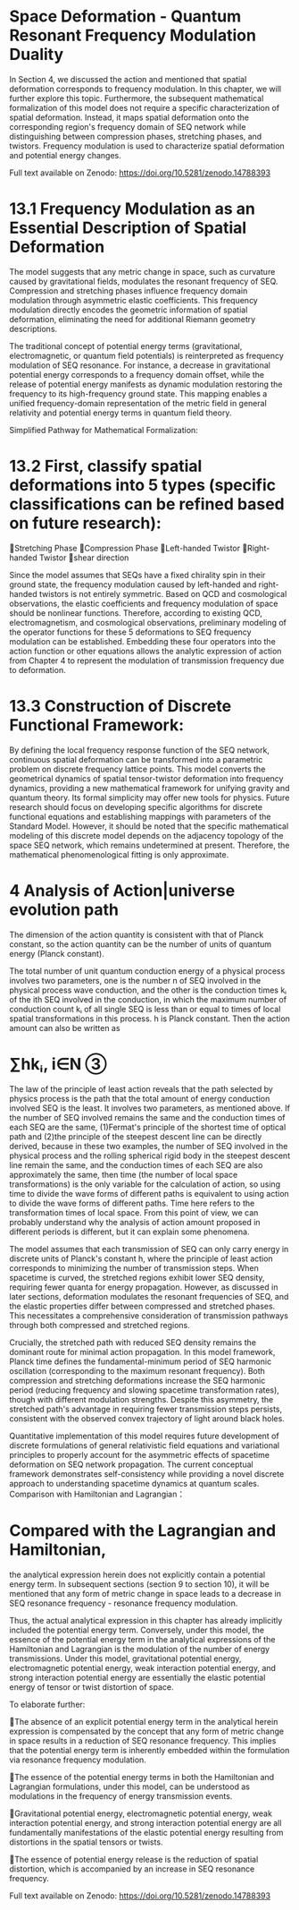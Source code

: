 # Space Deformation - Quantum Resonant Frequency Modulation Duality

In Section 4, we discussed the action and mentioned that spatial deformation corresponds to frequency modulation. In this chapter, we will further explore this topic. Furthermore, the subsequent mathematical formalization of this model does not require a specific characterization of spatial deformation. Instead, it maps spatial deformation onto the corresponding region's frequency domain of SEQ network while distinguishing between compression phases, stretching phases, and twistors. Frequency modulation is used to characterize spatial deformation and potential energy changes.

Full text available on Zenodo: https://doi.org/10.5281/zenodo.14788393

# 13.1 Frequency Modulation as an Essential Description of Spatial Deformation

The model suggests that any metric change in space, such as curvature caused by gravitational fields, modulates the resonant frequency of SEQ. Compression and stretching phases influence frequency domain modulation through asymmetric elastic coefficients. This frequency modulation directly encodes the geometric information of spatial deformation, eliminating the need for additional Riemann geometry descriptions.

The traditional concept of potential energy terms (gravitational, electromagnetic, or quantum field potentials) is reinterpreted as frequency modulation of SEQ resonance. For instance, a decrease in gravitational potential energy corresponds to a frequency domain offset, while the release of potential energy manifests as dynamic modulation restoring the frequency to its high-frequency ground state. This mapping enables a unified frequency-domain representation of the metric field in general relativity and potential energy terms in quantum field theory.

Simplified Pathway for Mathematical Formalization:

# 13.2 First, classify spatial deformations into 5 types (specific classifications can be refined based on future research):
Stretching Phase
Compression Phase
Left-handed Twistor
Right-handed Twistor
shear direction 

Since the model assumes that SEQs have a fixed chirality spin in their ground state, the frequency modulation caused by left-handed and right-handed twistors is not entirely symmetric. Based on QCD and cosmological observations, the elastic coefficients and frequency modulation of space should be nonlinear functions. Therefore, according to existing QCD, electromagnetism, and cosmological observations, preliminary modeling of the operator functions for these 5 deformations to SEQ frequency modulation can be established. Embedding these four operators into the action function or other equations allows the analytic expression of action from Chapter 4 to represent the modulation of transmission frequency due to deformation.

# 13.3 Construction of Discrete Functional Framework:

By defining the local frequency response function of the SEQ network, continuous spatial deformation can be transformed into a parametric problem on discrete frequency lattice points. This model converts the geometrical dynamics of spatial tensor-twistor deformation into frequency dynamics, providing a new mathematical framework for unifying gravity and quantum theory. Its formal simplicity may offer new tools for physics. Future research should focus on developing specific algorithms for discrete functional equations and establishing mappings with parameters of the Standard Model. However, it should be noted that the specific mathematical modeling of this discrete model depends on the adjacency topology of the space SEQ network, which remains undetermined at present. Therefore, the mathematical phenomenological fitting is only approximate.



# 4 Analysis of Action|universe evolution path 

The dimension of the action quantity is consistent with that of Planck constant, so the action quantity can be the number of units of quantum energy (Planck constant).

The total number of unit quantum conduction energy of a physical process involves two parameters, one is the number n of SEQ involved in the physical process wave conduction, and the other is the conduction times kᵢ of the ith SEQ involved in the conduction, in which the maximum number of conduction count kᵢ of all single SEQ is less than or equal to times of local spatial transformations in this process. h is Planck constant. Then the action amount can also be written as

 # ∑hkᵢ, i∈N                 ③
The law of the principle of least action reveals that the path selected by physics process is the path that the total amount of energy conduction involved SEQ is the least. It involves two parameters, as mentioned above. If the number of SEQ involved remains the same and the conduction times of each SEQ are the same, (1)Fermat's principle of the shortest time of optical path and (2)the principle of the steepest descent line can be directly derived, because in these two examples, the number of SEQ involved in the physical process and the rolling spherical rigid body in the steepest descent line remain the same, and the conduction times of each SEQ are also approximately the same, then time (the number of local space transformations) is the only variable for the calculation of action, so using time to divide the wave forms of different paths is equivalent to using action to divide the wave forms of different paths. Time here refers to the transformation times of local space. From this point of view, we can probably understand why the analysis of action amount proposed in different periods is different, but it can explain some phenomena.

The model assumes that each transmission of SEQ can only carry energy in discrete units of Planck's constant h, where the principle of least action corresponds to minimizing the number of transmission steps. When spacetime is curved, the stretched regions exhibit lower SEQ density, requiring fewer quanta for energy propagation. However, as discussed in later sections, deformation modulates the resonant frequencies of SEQ, and the elastic properties differ between compressed and stretched phases. This necessitates a comprehensive consideration of transmission pathways through both compressed and stretched regions.

Crucially, the stretched path with reduced SEQ density remains the dominant route for minimal action propagation. In this model framework, Planck time defines the fundamental-minimum period of SEQ harmonic oscillation (corresponding to the maximum resonant frequency). Both compression and stretching deformations increase the SEQ harmonic period (reducing frequency and slowing spacetime transformation rates), though with different modulation strengths. Despite this asymmetry, the stretched path's advantage in requiring fewer transmission steps persists, consistent with the observed convex trajectory of light around black holes.

Quantitative implementation of this model requires future development of discrete formulations of general relativistic field equations and variational principles to properly account for the asymmetric effects of spacetime deformation on SEQ network propagation. The current conceptual framework demonstrates self-consistency while providing a novel discrete approach to understanding spacetime dynamics at quantum scales.
Comparison with Hamiltonian and Lagrangian：

# Compared with the Lagrangian and Hamiltonian, 

the analytical expression herein does not explicitly contain a potential energy term. In subsequent sections (section 9 to section 10), it will be mentioned that any form of metric change in space leads to a decrease in SEQ resonance frequency - resonance frequency modulation.

Thus, the actual analytical expression in this chapter has already implicitly included the potential energy term. Conversely, under this model, the essence of the potential energy term in the analytical expressions of the Hamiltonian and Lagrangian is the modulation of the number of energy transmissions. Under this model, gravitational potential energy, electromagnetic potential energy, weak interaction potential energy, and strong interaction potential energy are essentially the elastic potential energy of tensor or twist distortion of space.

 To elaborate further:
 
The absence of an explicit potential energy term in the analytical herein expression is compensated by the concept that any form of metric change in space results in a reduction of SEQ resonance frequency. This implies that the potential energy term is inherently embedded within the formulation via resonance frequency modulation.

The essence of the potential energy terms in both the Hamiltonian and Lagrangian formulations, under this model, can be understood as modulations in the frequency of energy transmission events.

Gravitational potential energy, electromagnetic potential energy, weak interaction potential energy, and strong interaction potential energy are all fundamentally manifestations of the elastic potential energy resulting from distortions in the spatial tensors or twists.

The essence of potential energy release is the reduction of spatial distortion, which is accompanied by an increase in SEQ resonance frequency.


Full text available on Zenodo: https://doi.org/10.5281/zenodo.14788393
